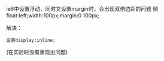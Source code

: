 ie6中设置浮动，同时又设置margin时，会出现双倍边距的问题
例float:left;width:100px;margin:0 100px;

解决：

	设置display:inline;

(在实验时没有重现出问题)